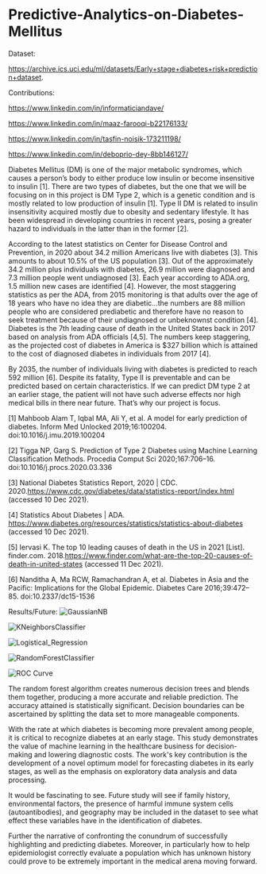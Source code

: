 # Predictive-Analytics-on-Diabetes-Mellitus

Dataset:

https://archive.ics.uci.edu/ml/datasets/Early+stage+diabetes+risk+prediction+dataset.

Contributions:

https://www.linkedin.com/in/informaticiandave/

https://www.linkedin.com/in/maaz-farooqi-b22176133/

https://www.linkedin.com/in/tasfin-noisik-173211198/

https://www.linkedin.com/in/deboprio-dey-8bb146127/

Diabetes Mellitus (DM) is one of the major metabolic syndromes, which causes a person’s body to either 
produce low insulin or become insensitive to insulin [1]. There are two types of diabetes, but the one that 
we will be focusing on in this project is DM Type 2, which is a genetic condition and is mostly related to 
low production of insulin [1]. Type II DM is related to insulin insensitivity acquired mostly due to obesity 
and sedentary lifestyle. It has been widespread in developing countries in recent years, posing a greater 
hazard to individuals in the latter than in the former [2].

According to the latest statistics on Center for Disease Control and Prevention, in 2020 about 34.2 million 
Americans live with diabetes [3]. This amounts to about 10.5% of the US population [3]. Out of the 
approximately 34.2 million plus individuals with diabetes, 26.9 million were diagnosed and 7.3 million 
people went undiagnosed [3]. Each year according to ADA.org, 1.5 million new cases are identified [4]. 
However, the most staggering statistics as per the ADA, from 2015 monitoring is that adults over the age 
of 18 years who have no idea they are diabetic...the numbers are 88 million people who are considered 
prediabetic and therefore have no reason to seek treatment because of their undiagnosed or 
unbeknownst condition [4]. Diabetes is the 7th leading cause of death in the United States back in 2017 
based on analysis from ADA officials [4,5]. The numbers keep staggering, as the projected cost of 
diabetes in America is $327 billion which is attained to the cost of diagnosed diabetes in individuals from 
2017 [4].

By 2035, the number of individuals living with diabetes is predicted to reach 592 million [6]. Despite its 
fatality, Type II is preventable and can be predicted based on certain characteristics. If we can predict DM 
type 2 at an earlier stage, the patient will not have such adverse effects nor high medical bills in there 
near future. That’s why our project is focus.

[1] Mahboob Alam T, Iqbal MA, Ali Y, et al. A model for early prediction of diabetes. Inform Med Unlocked 2019;16:100204. doi:10.1016/j.imu.2019.100204

[2] Tigga NP, Garg S. Prediction of Type 2 Diabetes using Machine Learning Classification Methods. Procedia Comput Sci 2020;167:706–16. doi:10.1016/j.procs.2020.03.336

[3] National Diabetes Statistics Report, 2020 | CDC. 2020.https://www.cdc.gov/diabetes/data/statistics-report/index.html (accessed 10 Dec 2021).

[4] Statistics About Diabetes | ADA. https://www.diabetes.org/resources/statistics/statistics-about-diabetes (accessed 10 Dec 2021).

[5] Iervasi K. The top 10 leading causes of death in the US in 2021 [List]. finder.com. 2018.https://www.finder.com/what-are-the-top-20-causes-of-death-in-united-states (accessed 11 Dec 
2021).

[6] Nanditha A, Ma RCW, Ramachandran A, et al. Diabetes in Asia and the Pacific: Implications for the Global Epidemic. Diabetes Care 2016;39:472–85. doi:10.2337/dc15-1536

Results/Future:
![GaussianNB](https://user-images.githubusercontent.com/50633694/202092972-e485f27c-4bab-42fb-85d6-bcc684945d3b.png)

![KNeighborsClassifier](https://user-images.githubusercontent.com/50633694/202092997-39fafe2a-372f-4f5e-9fb7-0ae1b175824c.png)

![Logistical_Regression](https://user-images.githubusercontent.com/50633694/202093012-0ee5c500-3bbe-4c04-9d1a-e70935007246.png)

![RandomForestClassifier](https://user-images.githubusercontent.com/50633694/202093032-4a4f42a7-81bc-41a6-95e0-77462c758cf3.png)

![ROC Curve](https://user-images.githubusercontent.com/50633694/202093047-f10a9441-1545-4a02-863e-9376257eee5a.png)

The random forest algorithm creates numerous decision trees and blends them together, producing a more 
accurate and reliable prediction. The accuracy attained is statistically significant. Decision boundaries can be 
ascertained by splitting the data set to more manageable components.

With the rate at which diabetes is becoming more prevalent among people, it is critical to recognize diabetes at 
an early stage. This study demonstrates the value of machine learning in the healthcare business for 
decision-making and lowering diagnostic costs. The work's key contribution is the development of a novel 
optimum model for forecasting diabetes in its early stages, as well as the emphasis on exploratory data analysis 
and data processing. 

It would be fascinating to see. Future study will see if family history, environmental factors, the presence of 
harmful immune system cells (autoantibodies), and geography may be included in the dataset to see what effect 
these variables have in the identification of diabetes.

Further the narrative of confronting the conundrum of successfully highlighting and predicting diabetes. 
Moreover, in particularly how to help epidemiologist correctly evaluate a population which has unknown history 
could prove to be extremely important in the medical arena moving forward.
